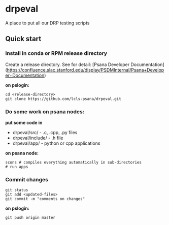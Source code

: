 # drpeval
A place to put all our DRP testing scripts



## Quick start
### Install in conda or RPM release directory
Create a release directory. See for detail: [Psana Developer Documentation] (https://confluence.slac.stanford.edu/display/PSDMInternal/Psana+Developer+Documentation)

**on pslogin:**
```
cd <release-directory>
git clone https://github.com/lcls-psana/drpeval.git
```
### Do some work on psana nodes:
**put some code in**
- drpeval/src/ - .c, .cpp, .py files
- drpeval/include/ - .h file
- drpeval/app/ - python or cpp applications

**on psana node:**
```
scons # compiles everything automatically in sub-directories
# run apps
```
### Commit changes
```
git status
git add <updated-files>
git commit -m "comments on changes"
```
**on pslogin:**
```
git push origin master
```
